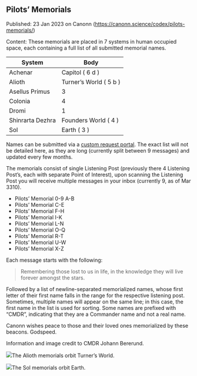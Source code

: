 ## Pilots&#8217; Memorials

Published: 23 Jan 2023 on Canonn (https://canonn.science/codex/pilots-memorials/)

Content: These memorials are placed in 7 systems in human occupied space, each containing a full list of all submitted memorial names. 

| System | Body |
| --- | --- |
| Achenar | Capitol ( 6 d ) |
| Alioth | Turner’s World ( 5 b ) |
| Asellus Primus | 3 |
| Colonia | 4 |
| Dromi | 1 |
| Shinrarta Dezhra | Founders World ( 4 ) |
| Sol | Earth ( 3 ) |

Names can be submitted via a [custom request portal](https://customersupport.frontier.co.uk/hc/en-us/articles/4408895569938-In-Game-Memorials). The exact list will not be detailed here, as they are long (currently split between 9 messages) and updated every few months.

The memorials consist of single Listening Post (previously there 4 Listening Post’s, each with separate Point of Interest), upon scanning the Listening Post you will receive multiple messages in your inbox (currently 9, as of Mar 3310).

- Pilots’ Memorial 0-9 A-B
- Pilots’ Memorial C-E
- Pilots’ Memorial F-H
- Pilots’ Memorial I-K
- Pilots’ Memorial L-N
- Pilots’ Memorial O-Q
- Pilots’ Memorial R-T
- Pilots’ Memorial U-W
- Pilots’ Memorial X-Z

Each message starts with the following:

> 
> Remembering those lost to us in life, in the knowledge they will live forever amongst the stars.

Followed by a list of newline-separated memorialized names, whose first letter of their first name falls in the range for the respective listening post. Sometimes, multiple names will appear on the same line; in this case, the first name in the list is used for sorting. Some names are prefixed with “CMDR”, indicating that they are a Commander name and not a real name.

Canonn wishes peace to those and their loved ones memorialized by these beacons. Godspeed.

Information and image credit to CMDR Johann Bererund.

![](https://canonn.science/wp-content/uploads/2023/01/PilotMemorialAlioth-1024x576.png)The Alioth memorials orbit Turner’s World.

![](https://canonn.science/wp-content/uploads/2023/01/PilotsMemorialSol-1024x576.png)The Sol memorials orbit Earth.
